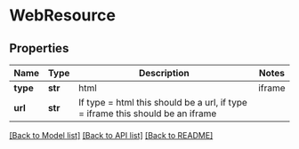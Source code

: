 # WebResource

## Properties
Name | Type | Description | Notes
------------ | ------------- | ------------- | -------------
**type** | **str** | html | iframe | 
**url** | **str** | If type &#x3D; html this should be a url, if type &#x3D; iframe this should be an iframe | 

[[Back to Model list]](../README.md#documentation-for-models) [[Back to API list]](../README.md#documentation-for-api-endpoints) [[Back to README]](../README.md)


